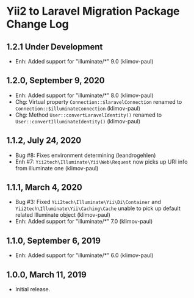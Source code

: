 Yii2 to Laravel Migration Package Change Log
============================================

1.2.1 Under Development
-----------------------

- Enh: Added support for "illuminate/*" 9.0 (klimov-paul)


1.2.0, September 9, 2020
------------------------

- Enh: Added support for "illuminate/*" 8.0 (klimov-paul)
- Chg: Virtual property `Connection::$laravelConnection` renamed to `Connection::$illuminateConnection` (klimov-paul)
- Chg: Method `User::convertLaravelIdentity()` renamed to `User::convertIlluminateIdentity()` (klimov-paul)


1.1.2, July 24, 2020
--------------------

- Bug #8: Fixes environment determining (leandrogehlen)
- Enh #7: `Yii2tech\Illuminate\Yii\Web\Request` now picks up URI info from illuminate one (klimov-paul)


1.1.1, March 4, 2020
--------------------

- Bug #3: Fixed `Yii2tech\Illuminate\Yii\Di\Container` and `Yii2tech\Illuminate\Yii\Caching\Cache` unable to pick up default related Illuminate object (klimov-paul)
- Enh: Added support for "illuminate/*" 7.0 (klimov-paul)


1.1.0, September 6, 2019
------------------------

- Enh: Added support for "illuminate/*" 6.0 (klimov-paul)


1.0.0, March 11, 2019
---------------------

- Initial release.
